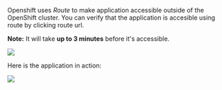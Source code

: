 Openshift uses _Route_ to make application accessible outside of the OpenShift cluster. You can verify that the application is accesible using route by clicking route url.

**Note:** It will take **up to 3 minutes** before it's accessible.

![](https://github.com/fenago/katacoda-scenarios/raw/master/learn-openshift-wildfly/customize-wildfly-applications-on-openshift/steps/3/deploy3.JPG)


Here is the application in action:

![](https://github.com/fenago/katacoda-scenarios/raw/master/learn-openshift-wildfly/customize-wildfly-applications-on-openshift/steps/3/1.png)